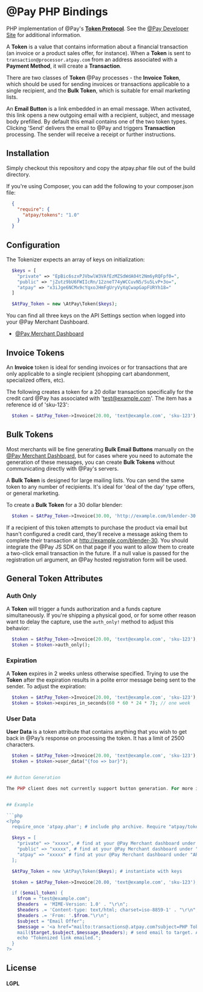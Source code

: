 # @Pay PHP Bindings

PHP implementation of @Pay's [**Token Protocol**](http://developer.atpay.com/v3/tokens/protocol/). See the [@Pay Developer Site](http://developer.atpay.com/)
for additional information.

A **Token** is a value that contains information about a financial transaction (an invoice
or a product sales offer, for instance). When a **Token** is sent to
`transaction@processor.atpay.com` from an address associated with a **Payment Method**,
it will create a **Transaction**.

There are two classes of **Token** @Pay processes - the **Invoice Token**, which should
be used for sending invoices or transactions applicable to a single
recipient, and the **Bulk Token**, which is suitable for email marketing lists.

An **Email Button** is a link embedded in an email message. When activated, this link
opens a new outgoing email with a recipient, subject, and message body
prefilled. By default this email contains one of the two token types. Clicking
'Send' delivers the email to @Pay and triggers **Transaction** processing. The sender will
receive a receipt or further instructions.

## Installation

Simply checkout this repository and copy the atpay.phar file out of the build directory.

If you're using Composer, you can add the following to your composer.json file:

```json
  {
    "require": {
      "atpay/tokens": "1.0"
    }
  }
```


## Configuration

The Tokenizer expects an array of keys on initialization:

```php
  $keys = [
    "private" => "EpBic6szxPJVbwlW3VAfEzMZSdWdA04t2Nm6yRQFpf0=",
    "public" => "jZutz9bU6FWIIcRn/12zneT74yWCCuvN5/Su5LvP+3o=",
    "atpay" => "x3iJge6NCMx9cYqxoJHmFgUryVyXqCwapGapFURYh18="
  ]

  $AtPay_Token = new \AtPay\Token($keys);
```

You can find all three keys on the API Settings section when logged into your @Pay Merchant Dashboard.

* [@Pay Merchant Dashboard](https://dashboard.atpay.com)

## Invoice Tokens

An **Invoice** token is ideal for sending invoices or for transactions that are
only applicable to a single recipient (shopping cart abandonment, specialized
offers, etc).

The following creates a token for a 20 dollar transaction specifically for the
credit card @Pay has associated with 'test@example.com'. The item has a reference id of 'sku-123':

```php
  $token = $AtPay_Token->Invoice(20.00, 'text@example.com', 'sku-123');
```

## Bulk Tokens

Most merchants will be fine generating **Bulk Email Buttons** manually on the [@Pay Merchant
Dashboard](https://dashboard.atpay.com), but for cases where you need to
automate the generation of these messages, you can create **Bulk Tokens** without
communicating directly with @Pay's servers.

A **Bulk Token** is designed for large mailing lists. You can send the same token
to any number of recipients. It's ideal for 'deal of the day' type offers, or
general marketing.

To create a **Bulk Token** for a 30 dollar blender:

```php
  $token = $AtPay_Token->Invoice(30.00, 'http://example.com/blender-30', 'blender-30');
```

If a recipient of this token attempts to purchase the product via email but
hasn't configured a credit card, they'll receive a message asking them to
complete their transaction at http://example.com/blender-30. You should
integrate the @Pay JS SDK on that page if you want to allow them to create
a two-click email transaction in the future. If a null value is passed for
the registration url argument, an @Pay hosted registration form will be used.

## General Token Attributes

### Auth Only

A **Token** will trigger a funds authorization and a funds capture
simultaneously. If you're shipping a physical good, or for some other reason
want to delay the capture, use the `auth_only!` method to adjust this behavior:

```php
  $token = $AtPay_Token->Invoice(20.00, 'text@example.com', 'sku-123');
  $token = $token->auth_only();
```

### Expiration

A **Token** expires in 2 weeks unless otherwise specified. Trying to use the **Token**
after the expiration results in a polite error message being sent to the sender.
To adjust the expiration:

```php
  $token = $AtPay_Token->Invoice(20.00, 'text@example.com', 'sku-123');
  $token = $token->expires_in_seconds(60 * 60 * 24 * 7); // one week
 ```

### User Data

**User Data** is a token attribute that contains anything that you wish to get back in @Pay’s
response on processing the token. It has a limit of 2500 characters.

```php
  $token = $AtPay_Token->Invoice(20.00, 'text@example.com', 'sku-123');
  $token = $token->user_data("{foo => bar}");


## Button Generation

The PHP client does not currently support button generation. For more information,


## Example

```php
<?php
  require_once 'atpay.phar'; # include php archive. Require "atpay/tokens": "1.0" if using Composer to manage packages.

  $keys = [
    "private" => "xxxxx", # find at your @Pay Merchant dashboard under "API Settings"
    "public" => "xxxxx", # find at your @Pay Merchant dashboard under "API Settings"
    "atpay" => "xxxxx" # find at your @Pay Merchant dashboard under "API Settings"
  ];

  $AtPay_Token = new \AtPay\Token($keys); # instantiate with keys

  $token = $AtPay_Token->Invoice(20.00, 'text@example.com', 'sku-123');

  if ($email_token) {
    $from = "test@example.com";
    $headers  = 'MIME-Version: 1.0' . "\r\n";
    $headers .= 'Content-type: text/html; charset=iso-8859-1' . "\r\n";
    $headers .= 'From: '.$from."\r\n";
    $subject = "Email Offer";
    $message = '<a href="mailto:transactions@.atpay.com?subject=PHP Token&body='.$email_token.'">Click to Buy</a>'; # creates a mailto with generated invoice token that will send to @Pay to process
    mail($target,$subject,$message,$headers); # send email to target. Adjust if invoice token
    echo "Tokenized link emailed.";
  }
?>
```

## License

#### LGPL
